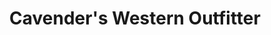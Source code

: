---
title: "Cavender's Western Outfitter"
url: /pueblo/cavenders-western-outfitter/
shop: clothes
---